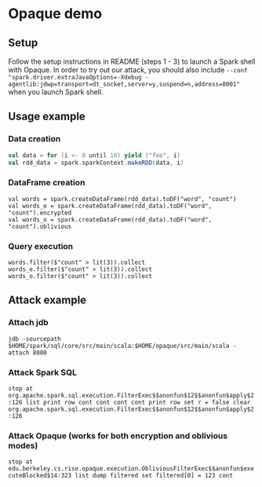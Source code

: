 # Opaque demo

## Setup

Follow the setup instructions in README (steps 1 - 3) to launch a Spark shell with Opaque. In order to try out our attack, you should also include `--conf "spark.driver.extraJavaOptions=-Xdebug -agentlib:jdwp=transport=dt_socket,server=y,suspend=n,address=8001"` when you launch Spark shell.

## Usage example

### Data creation

```scala
val data = for (i <- 0 until 10) yield ("foo", i)
val rdd_data = spark.sparkContext.makeRDD(data, i)
```

### DataFrame creation
```
val words = spark.createDataFrame(rdd_data).toDF("word", "count")
val words_e = spark.createDataFrame(rdd_data).toDF("word", "count").encrypted
val words_o = spark.createDataFrame(rdd_data).toDF("word", "count").oblivious
```

### Query execution

```
words.filter($"count" > lit(3)).collect
words_e.filter($"count" > lit(3)).collect
words_o.filter($"count" > lit(3)).collect
```

## Attack example

### Attach jdb
`jdb -sourcepath $HOME/spark/sql/core/src/main/scala:$HOME/opaque/src/main/scala -attach 8000`

### Attack Spark SQL

`stop at org.apache.spark.sql.execution.FilterExec$$anonfun$12$$anonfun$apply$2:126
list
print row
cont
cont
cont
cont
print row
set r = false
clear org.apache.spark.sql.execution.FilterExec$$anonfun$12$$anonfun$apply$2:126
`

### Attack Opaque (works for both encryption and oblivious modes)
`stop at edu.berkeley.cs.rise.opaque.execution.ObliviousFilterExec$$anonfun$executeBlocked$14:323
list
dump filtered
set filtered[0] = 123
cont
`